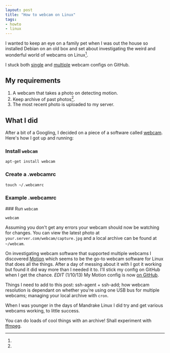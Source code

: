 ```yaml
---
layout: post
title: "How to webcam on Linux"
tags:
- howto
- linux
---
```


I wanted to keep an eye on a family pet when I was out the house so installed Debian on an old box and set about investigating the weird and wonderful world of webcams on Linux[^1].

I stuck both [single](https://github.com/rey/.webcam/tree/master) and [multiple](https://github.com/rey/.webcam/tree/multi) webcam configs on GitHub.

## My requirements

1. A webcam that takes a photo on detecting motion.
2. Keep archive of past photos[^2].
3. The most recent photo is uploaded to my server.

## What I did

After a bit of a Googling, I decided on a piece of a software called [webcam](http://packages.debian.org/sid/webcam). Here's how I got up and running:

### Install `webcam`

    apt-get install webcam

### Create a .webcamrc

    touch ~/.webcamrc

### Example .webcamrc

<script src="https://gist.github.com/rey/6606468.js">
</script>

### Run `webcam`

    webcam

Assuming you don't get any errors your webcam should now be watching for changes. You can view the latest photo at `your.server.com/webcam/capture.jpg` and a local archive can be found at `~/webcam`.

On investigating webcam software that supported multiple webcams I discovered [Motion](http://www.lavrsen.dk/foswiki/bin/view/Motion/WebHome) which seems to be the go-to webcam software for Linux that does all the things. After a day of messing about it with I got it working but found it did way more than I needed it to. I'll stick my config on GitHub when I get the chance. *EDIT* (1/10/13) My Motion config is now [on GitHub](https://github.com/rey/.motion).

Things I need to add to this post: ssh-agent + ssh-add; how webcam resolution is dependant on whether you're using one USB bus for multiple webcams; managing your local archive with `cron`.

[^1]:
When I was younger in the days of Mandrake Linux I did try and get various webcams working, to little success.

[^2]:
You can do loads of cool things with an archive! Shall experiment with [ffmpeg](http://www.ffmpeg.org).
